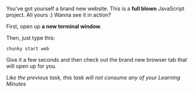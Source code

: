 You've got yourself a brand new website.
This is a **full blown** JavaScript project. All yours :)
Wanna see it in action?

First, open up **a new terminal window**.

Then, just type this:

```  
chunky start web
```

Give it a few seconds and then check out the brand new browser tab that will open up for you.

*Like the previous task, this task will not consume any of your Learning Minutes*
